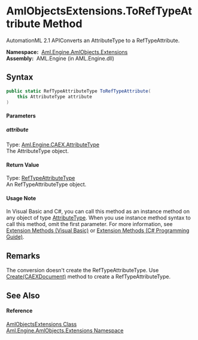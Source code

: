 AmlObjectsExtensions.ToRefTypeAttribute Method
==============================================
AutomationML 2.1 APIConverts an AttributeType to a RefTypeAttribute.

  **Namespace:**  [Aml.Engine.AmlObjects.Extensions][1]  
  **Assembly:**  AML.Engine (in AML.Engine.dll)

Syntax
------

```csharp
public static RefTypeAttributeType ToRefTypeAttribute(
	this AttributeType attribute
)
```

#### Parameters

##### *attribute*
Type: [Aml.Engine.CAEX.AttributeType][2]  
The AttributeType object.

#### Return Value
Type: [RefTypeAttributeType][3]  
An RefTypeAttributeType object.
#### Usage Note
In Visual Basic and C#, you can call this method as an instance method on any object of type [AttributeType][2]. When you use instance method syntax to call this method, omit the first parameter. For more information, see [Extension Methods (Visual Basic)][4] or [Extension Methods (C# Programming Guide)][5].

Remarks
-------
 The conversion doesn't create the RefTypeAttributeType. Use [Create(CAEXDocument)][6] method to create a RefTypeAttributeType. 

See Also
--------

#### Reference
[AmlObjectsExtensions Class][7]  
[Aml.Engine.AmlObjects.Extensions Namespace][1]  

[1]: ../README.md
[2]: ../../Aml.Engine.CAEX/AttributeType/README.md
[3]: ../../Aml.Engine.AmlObjects/RefTypeAttributeType/README.md
[4]: https://docs.microsoft.com/dotnet/visual-basic/programming-guide/language-features/procedures/extension-methods
[5]: https://docs.microsoft.com/dotnet/csharp/programming-guide/classes-and-structs/extension-methods
[6]: ../../Aml.Engine.AmlObjects/RefTypeAttributeType/Create.md
[7]: README.md
[8]: https://www.automationml.org
[9]: ../../icons/logoShade.png